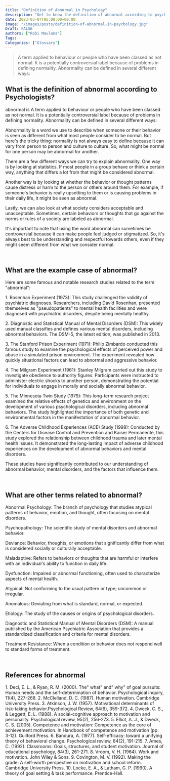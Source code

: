```yaml
---
title: "Definition of Abnormal in Psychology"
description: "Get to know the definition of abnormal according to psychologists."
date: 2023-03-07T06:00:00+00:00
image: "/images/posts/definition-of-abnormal-in-psychology.jpg"
Draft: FALSE
authors: ["Robi Maulana"]
Tags: 
Categories: ["Glossary"]
---
```






> A term applied to behaviour or people who have been classed as not normal. It is a potentially controversial label because of problems in defining normality. Abnormality can be defined in several different ways:

## What is the definition of abnormal according to Psychologists?

abnormal is A term applied to behaviour or people who have been classed as not normal. It is a potentially controversial label because of problems in defining normality. Abnormality can be defined in several different ways:

Abnormality is a word we use to describe when someone or their behavior is seen as different from what most people consider to be normal. But here's the tricky thing: normality is not always easy to define because it can vary from person to person and culture to culture. So, what might be normal for one person may be abnormal for another.

There are a few different ways we can try to explain abnormality. One way is by looking at statistics. If most people in a group behave or think a certain way, anything that differs a lot from that might be considered abnormal.

Another way is by looking at whether the behavior or thought patterns cause distress or harm to the person or others around them. For example, if someone's behavior is really upsetting to them or is causing problems in their daily life, it might be seen as abnormal.

Lastly, we can also look at what society considers acceptable and unacceptable. Sometimes, certain behaviors or thoughts that go against the norms or rules of a society are labeled as abnormal.

It's important to note that using the word abnormal can sometimes be controversial because it can make people feel judged or stigmatized. So, it's always best to be understanding and respectful towards others, even if they might seem different from what we consider normal.

 

## What are the example case of abnormal?

Here are some famous and notable research studies related to the term "abnormal":

1\. Rosenhan Experiment (1973): This study challenged the validity of psychiatric diagnoses. Researchers, including David Rosenhan, presented themselves as "pseudopatients" to mental health facilities and were diagnosed with psychiatric disorders, despite being mentally healthy.

2\. Diagnostic and Statistical Manual of Mental Disorders (DSM): This widely used manual classifies and defines various mental disorders, including abnormal behaviors. The DSM-5, the latest edition, was published in 2013.

3\. The Stanford Prison Experiment (1971): Philip Zimbardo conducted this famous study to examine the psychological effects of perceived power and abuse in a simulated prison environment. The experiment revealed how quickly situational factors can lead to abnormal and aggressive behavior.

4\. The Milgram Experiment (1961): Stanley Milgram carried out this study to investigate obedience to authority figures. Participants were instructed to administer electric shocks to another person, demonstrating the potential for individuals to engage in morally and socially abnormal behavior.

5\. The Minnesota Twin Study (1979): This long-term research project examined the relative effects of genetics and environment on the development of various psychological disorders, including abnormal behaviors. The study highlighted the importance of both genetic and environmental factors in the manifestation of abnormal behavior.

6\. The Adverse Childhood Experiences (ACE) Study (1998): Conducted by the Centers for Disease Control and Prevention and Kaiser Permanente, this study explored the relationship between childhood trauma and later mental health issues. It demonstrated the long-lasting impact of adverse childhood experiences on the development of abnormal behaviors and mental disorders.

These studies have significantly contributed to our understanding of abnormal behavior, mental disorders, and the factors that influence them.

 

## What are other terms related to abnormal?

Abnormal Psychology: The branch of psychology that studies atypical patterns of behavior, emotion, and thought, often focusing on mental disorders.

Psychopathology: The scientific study of mental disorders and abnormal behavior.

Deviance: Behavior, thoughts, or emotions that significantly differ from what is considered socially or culturally acceptable.

Maladaptive: Refers to behaviors or thoughts that are harmful or interfere with an individual's ability to function in daily life.

Dysfunction: Impaired or abnormal functioning, often used to characterize aspects of mental health.

Atypical: Not conforming to the usual pattern or type; uncommon or irregular.

Anomalous: Deviating from what is standard, normal, or expected.

Etiology: The study of the causes or origins of psychological disorders.

Diagnostic and Statistical Manual of Mental Disorders (DSM): A manual published by the American Psychiatric Association that provides a standardized classification and criteria for mental disorders.

Treatment Resistance: When a condition or behavior does not respond well to standard forms of treatment.

 

## References for abnormal

1\. Deci, E. L., & Ryan, R. M. (2000). The" what" and" why" of goal pursuits: Human needs and the self-determination of behavior. Psychological inquiry, 11(4), 227-268. 2. McClelland, D. C. (1987). Human motivation. Cambridge University Press. 3. Atkinson, J. W. (1957). Motivational determinants of risk-taking behavior.Psychological Review, 64(6), 359-372. 4. Dweck, C. S., & Leggett, E. L. (1988). A social-cognitive approach to motivation and personality. Psychological review, 95(2), 256-273. 5. Elliot, A. J., & Dweck, C. S. (2005). Competence and motivation: Competence as the core of achievement motivation. In Handbook of competence and motivation (pp. 3-12). Guilford Press. 6. Bandura, A. (1977). Self-efficacy: toward a unifying theory of behavioral change. Psychological review, 84(2), 191-215. 7. Ames, C. (1992). Classrooms: Goals, structures, and student motivation. Journal of educational psychology, 84(3), 261-271. 8. Vroom, V. H. (1964). Work and motivation. John Wiley & Sons. 9. Covington, M. V. (1992). Making the grade: A self-worth perspective on motivation and school reform. Cambridge University Press. 10. Locke, E. A., & Latham, G. P. (1990). A theory of goal setting & task performance. Prentice-Hall.
